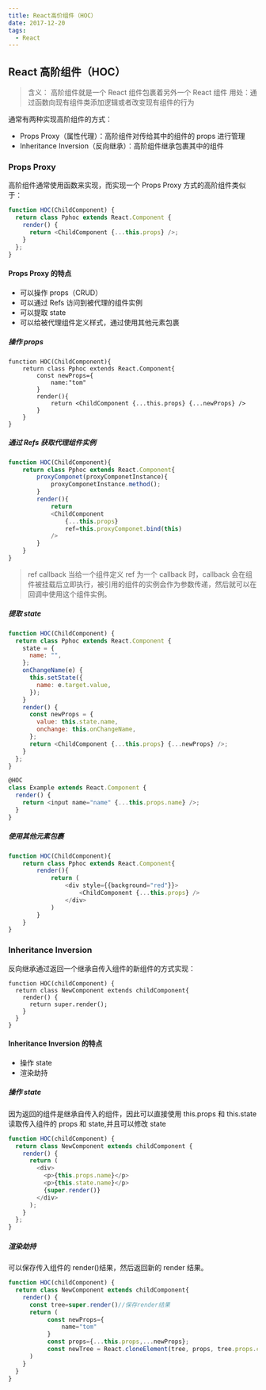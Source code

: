 ```yaml
---
title: React高价组件（HOC）
date: 2017-12-20
tags:
  - React
---
```


## React 高阶组件（HOC）

> 含义： 高阶组件就是一个 React 组件包裹着另外一个 React 组件
> 用处：通过函数向现有组件类添加逻辑或者改变现有组件的行为

通常有两种实现高阶组件的方式：

- Props Proxy（属性代理）：高阶组件对传给其中的组件的 props 进行管理
- Inheritance Inversion（反向继承）：高阶组件继承包裹其中的组件

### Props Proxy

高阶组件通常使用函数来实现，而实现一个 Props Proxy 方式的高阶组件类似于：

```javascript
function HOC(ChildComponent) {
  return class Pphoc extends React.Component {
    render() {
      return <ChildComponent {...this.props} />;
    }
  };
}
```

#### Props Proxy 的特点

- 可以操作 props（CRUD）
- 可以通过 Refs 访问到被代理的组件实例
- 可以提取 state
- 可以给被代理组件定义样式，通过使用其他元素包裹

##### 操作 props

```
function HOC(ChildComponent){
    return class Pphoc extends React.Component{
        const newProps={
            name:"tom"
        }
        render(){
            return <ChildComponent {...this.props} {...newProps} />
        }
    }
}
```

##### 通过 Refs 获取代理组件实例

```javascript
function HOC(ChildComponent){
    return class Pphoc extends React.Component{
        proxyComponet(proxyComponetInstance){
            proxyComponetInstance.method();
        }
        render(){
            return
            <ChildComponent
                {...this.props}
                ref=this.proxyComponet.bind(this)
            />
        }
    }
}
```

> ref callback
> 当给一个组件定义 ref 为一个 callback 时，callback 会在组件被挂载后立即执行，被引用的组件的实例会作为参数传递，然后就可以在回调中使用这个组件实例。

##### 提取 state

```javascript
function HOC(ChildComponent) {
  return class Pphoc extends React.Component {
    state = {
      name: "",
    };
    onChangeName(e) {
      this.setState({
        name: e.target.value,
      });
    }
    render() {
      const newProps = {
        value: this.state.name,
        onchange: this.onChangeName,
      };
      return <ChildComponent {...this.props} {...newProps} />;
    }
  };
}

@HOC
class Example extends React.Component {
  render() {
    return <input name="name" {...this.props.name} />;
  }
}
```

##### 使用其他元素包裹

```javascript
function HOC(ChildComponent){
    return class Pphoc extends React.Component{
        render(){
            return (
                <div style={{background="red"}}>
                    <ChildComponent {...this.props} />
                </div>
            )
        }
    }
}
```

### Inheritance Inversion

反向继承通过返回一个继承自传入组件的新组件的方式实现：

```
function HOC(childComponent) {
  return class NewComponent extends childComponent{
    render() {
      return super.render();
    }
  }
}
```

#### Inheritance Inversion 的特点

- 操作 state
- 渲染劫持

##### 操作 state

因为返回的组件是继承自传入的组件，因此可以直接使用 this.props 和 this.state 读取传入组件的 props 和 state,并且可以修改 state

```javascript
function HOC(childComponent) {
  return class NewComponent extends childComponent {
    render() {
      return (
        <div>
          <p>{this.props.name}</p>
          <p>{this.state.name}</p>
          {super.render()}
        </div>
      );
    }
  };
}
```

##### 渲染劫持

可以保存传入组件的 render()结果，然后返回新的 render 结果。

```javascript
function HOC(childComponent) {
  return class NewComponent extends childComponent{
    render() {
      const tree=super.render()//保存render结果
      return (
           const newProps={
               name="tom"
           }
           const props={...this.props,...newProps};
           const newTree = React.cloneElement(tree, props, tree.props.children)
      )
    }
  }
}
```
